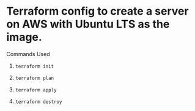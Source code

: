 # Terraform config to create a server on AWS with Ubuntu LTS as the image.

Commands Used

1. `terraform init`

2. `terraform plan`

3. `terraform apply`

4. `terraform destroy`